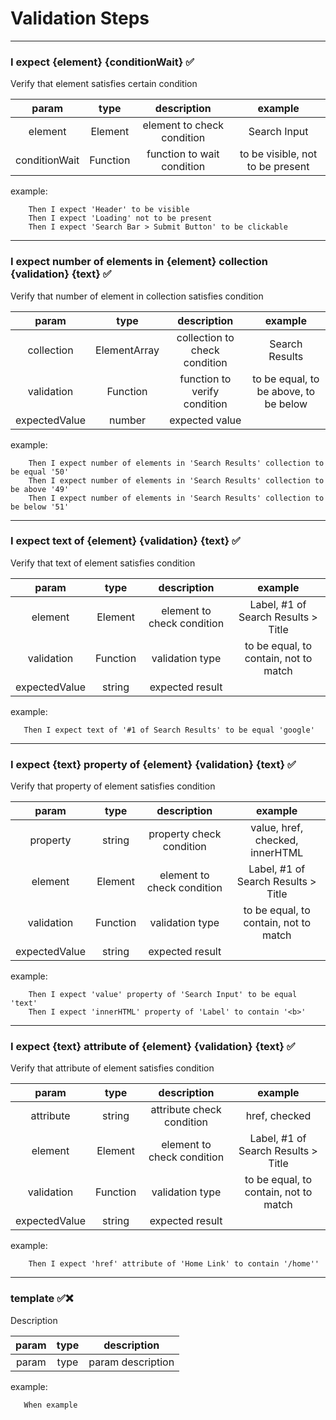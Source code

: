 # Validation Steps

---
### I expect {element} {conditionWait} &#9989;

Verify that element satisfies certain condition

|     param     |   type   |        description         |             example              |
|:-------------:|:--------:|:--------------------------:|:--------------------------------:|
|    element    | Element  | element to check condition |           Search Input           |
| conditionWait | Function | function to wait condition | to be visible, not to be present |
example:
```gherkin
    Then I expect 'Header' to be visible
    Then I expect 'Loading' not to be present
    Then I expect 'Search Bar > Submit Button' to be clickable
```

---
### I expect number of elements in {element} collection {validation} {text} &#9989;

Verify that number of element in collection satisfies condition

|     param     |     type     |          description          |                example                |
|:-------------:|:------------:|:-----------------------------:|:-------------------------------------:|
|  collection   | ElementArray | collection to check condition |            Search Results             |
|  validation   |   Function   | function to verify condition  | to be equal, to be above, to be below |
| expectedValue |    number    |        expected value         |                                       |
example:
```gherkin
    Then I expect number of elements in 'Search Results' collection to be equal '50'
    Then I expect number of elements in 'Search Results' collection to be above '49'
    Then I expect number of elements in 'Search Results' collection to be below '51'
```

---
### I expect text of {element} {validation} {text} &#9989;

Verify that text of element satisfies condition

|     param     |   type   |        description         |                example                |
|:-------------:|:--------:|:--------------------------:|:-------------------------------------:|
|    element    | Element  | element to check condition |  Label, #1 of Search Results > Title  |
|  validation   | Function |      validation type       | to be equal, to contain, not to match |
| expectedValue |  string  |      expected result       |                                       |

example:
```gherkin
   Then I expect text of '#1 of Search Results' to be equal 'google'
```
---
### I expect {text} property of {element} {validation} {text} &#9989;

Verify that property of element satisfies condition

|     param     |   type   |        description         |                example                |
|:-------------:|:--------:|:--------------------------:|:-------------------------------------:|
|   property    |  string  |  property check condition  |    value, href, checked, innerHTML    |
|    element    | Element  | element to check condition |  Label, #1 of Search Results > Title  |
|  validation   | Function |      validation type       | to be equal, to contain, not to match |
| expectedValue |  string  |      expected result       |                                       |

example:
```gherkin
    Then I expect 'value' property of 'Search Input' to be equal 'text'
    Then I expect 'innerHTML' property of 'Label' to contain '<b>'
```
---
### I expect {text} attribute of {element} {validation} {text} &#9989;

Verify that attribute of element satisfies condition

|     param     |   type   |        description         |                example                |
|:-------------:|:--------:|:--------------------------:|:-------------------------------------:|
|   attribute   |  string  | attribute check condition  |             href, checked             |
|    element    | Element  | element to check condition |  Label, #1 of Search Results > Title  |
|  validation   | Function |      validation type       | to be equal, to contain, not to match |
| expectedValue |  string  |      expected result       |                                       |

example:
```gherkin
    Then I expect 'href' attribute of 'Home Link' to contain '/home''
```
---
### template &#9989;&#10060;

Description

| param | type |    description    |
|:-----:|:----:|:-----------------:|
| param | type | param description |
example:
```gherkin
   When example
```
